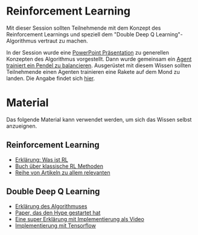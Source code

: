 # Reinforcement Learning
Mit dieser Session sollten Teilnehmende mit dem Konzept des Reinforcement Learnings und speziell dem "Double Deep Q Learning"-Algorithmus vertraut zu machen.

In der Session wurde eine [PowerPoint Präsentation](./AG5_Reinforcement%20Learning%20mit%20Neuronalen%20Netzen.pptx) zu generellen Konzepten des Algorithmus vorgestellt. Dann wurde gemeinsam ein [Agent trainiert ein Pendel zu balancieren](./AG%205%20-%20Reinforcement%20Learning%20-%20Cartpole.ipynb). Ausgerüstet mit diesem Wissen sollten Teilnehmende einen Agenten trainieren eine Rakete auf dem Mond zu landen. Die Angabe findet sich [hier](./AG%205%20-%20Reinforcement%20Learning%20-%20LunarLander%20-%20Angabe.ipynb).

# Material
Das folgende Material kann verwendet werden, um sich das Wissen selbst anzueignen.

## Reinforcement Learning
- [Erklärung: Was ist RL](https://www.techtarget.com/searchenterpriseai/definition/reinforcement-learning#:~:text=Reinforcement%20learning%20is%20a%20machine,learn%20through%20trial%20and%20error)
- [Buch über klassische RL Methoden](http://incompleteideas.net/book/RLbook2020.pdf)
- [Reihe von Artikeln zu allem relevanten](https://towardsdatascience.com/reinforcement-learning-an-introduction-to-the-concepts-applications-and-code-ced6fbfd882d)

## Double Deep Q Learning
- [Erklärung des Algorithmuses](https://towardsdatascience.com/double-deep-q-networks-905dd8325412)
- [Paper, das den Hype gestartet hat](https://web.stanford.edu/class/psych209/Readings/MnihEtAlHassibis15NatureControlDeepRL.pdf)
- [Eine super Erklärung mit Implementierung als Video](https://youtu.be/NP8pXZdU-5U)
- [Implementierung mit Tensorflow](https://www.mlq.ai/deep-reinforcement-learning-for-trading-with-tensorflow-2-0/)

